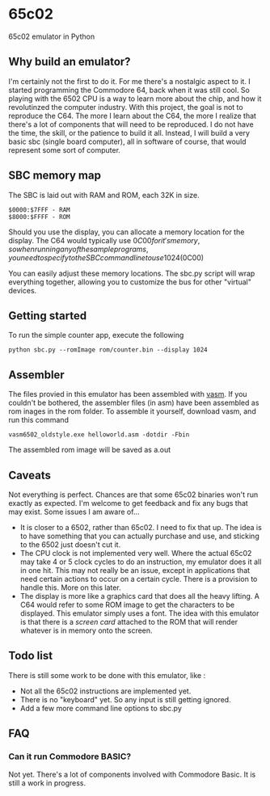 # 65c02
65c02 emulator in Python
## Why build an emulator?
I'm certainly not the first to do it.  For me there's a nostalgic aspect to it.  I started programming the Commodore 64, back when it was still cool.  So playing with the 6502 CPU is a way to learn more about the chip, and how it revolutinzed the computer industry.
With this project, the goal is not to reproduce the C64.  The more I learn about the C64, the more I realize that there's a lot of components that will need to be reproduced.  I do not have the time, the skill, or the patience to build it all.  Instead, I will build a very basic sbc (single board computer), all in software of course, that would represent some sort of computer.

## SBC memory map
The SBC is laid out with RAM and ROM, each 32K in size.
```
$0000:$7FFF - RAM
$8000:$FFFF - ROM
```

Should you use the display, you can allocate a memory location for the display.  The C64 would typically use $0C00 for it's memory, so when running any of the sample programs, you need to specify to the SBC command line to use 1024 ($0C00)

You can easily adjust these memory locations.  The sbc.py script will wrap everything together, allowing you to customize the bus for other "virtual" devices.

## Getting started
To run the simple counter app, execute the following
```
python sbc.py --romImage rom/counter.bin --display 1024
```

## Assembler
The files provied in this emulator has been assembled with [vasm](http://www.compilers.de/vasm.html).  If you couldn't be bothered, the assembler files (in asm) have been assembled as rom inages in the rom folder.
To assemble it yourself, download vasm, and run this command
```
vasm6502_oldstyle.exe helloworld.asm -dotdir -Fbin
```
The assembled rom image will be saved as a.out

## Caveats
Not everything is perfect.  Chances are that some 65c02 binaries won't run exactly as expected.  I'm welcome to get feedback and fix any bugs that may exist. Some issues I am aware of...

* It is closer to a 6502, rather than 65c02.  I need to fix that up.  The idea is to have something that you can actually purchase and use, and sticking to the 6502 just doesn't cut it.
* The CPU clock is not implemented very well.  Where the actual 65c02 may take 4 or 5 clock cycles to do an instruction, my emulator does it all in one hit.  This may not really be an issue, except in applications that need certain actions to occur on a certain cycle.  There is a provision to handle this.  More on this later.
* The display is more like a graphics card that does all the heavy lifting.  A C64 would refer to some ROM image to get the characters to be displayed.  This emulator simply uses a font.  The idea with this emulator is that there is a _screen card_ attached to the ROM that will render whatever is in memory onto the screen.

## Todo list
There is still some work to be done with this emulator, like :

* Not all the 65c02 instructions are implemented yet.
* There is no "keyboard" yet.  So any input is still getting ignored.
* Add a few more command line options to sbc.py

## FAQ
### Can it run Commodore BASIC?
Not yet.  There's a lot of components involved with Commodore Basic.  It is still a work in progress.